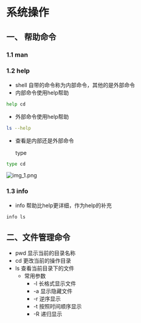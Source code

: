 # 系统操作

## 一、 帮助命令

### 1.1 man

### 1.2 help

* shell 自带的命令称为内部命令，其他的是外部命令
* 内部命令使用help帮助
```bash
help cd
```
* 外部命令使用help帮助
```bash
ls --help
```

* 查看是内部还是外部命令

   type 
```bash
type cd
```
![img_1.png](images/11.png)

### 1.3 info
* info 帮助比help更详细，作为help的补充
```bash
info ls
```

## 二、文件管理命令

* pwd  显示当前的目录名称
* cd 更改当前的操作目录
* ls 查看当前目录下的文件
  * 常用参数
    * -l 长格式显示文件
    * -a 显示隐藏文件
    * -r 逆序显示
    * -t 按照时间顺序显示
    * -R 递归显示
    
